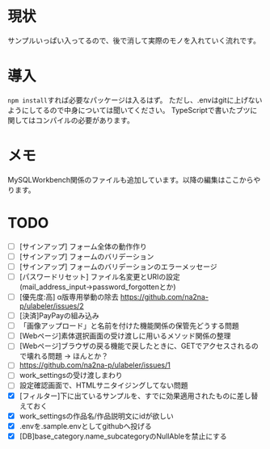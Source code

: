 # 現状
サンプルいっぱい入ってるので、後で消して実際のモノを入れていく流れです。 

# 導入
 `npm install`すれば必要なパッケージは入るはず。 
 ただし、.envはgitに上げないようにしてるので中身については聞いてください。 
 TypeScriptで書いたブツに関してはコンパイルの必要があります。

# メモ
MySQLWorkbench関係のファイルも追加しています。以降の編集はここからやります。

# TODO
- [ ] [サインアップ] フォーム全体の動作作り
- [ ] [サインアップ] フォームのバリデーション
- [ ] [サインアップ] フォームのバリデーションのエラーメッセージ
- [ ] [パスワードリセット] ファイル名変更とURIの設定(mail_address_input→password_forgottenとか)
- [ ] [優先度:高] α版専用挙動の除去 https://github.com/na2na-p/ulabeler/issues/2
- [ ] [決済]PayPayの組み込み
- [ ] 「画像アップロード」と名前を付けた機能関係の保管先どうする問題
- [ ] [Webページ]素体選択画面の受け渡しに用いるメソッド関係の整理
- [ ] [Webページ]ブラウザの戻る機能で戻したときに、GETでアクセスされるので壊れる問題 → ほんとか？
- [ ] https://github.com/na2na-p/ulabeler/issues/1
- [ ] work_settingsの受け渡しまわり
- [ ] 設定確認画面で、HTMLサニタイジングしてない問題
- [x] [フィルター]下に出ているサンプルを、すでに効果適用されたものに差し替えておく
- [x] work_settingsの作品名/作品説明文にidが欲しい
- [x] .envを.sample.envとしてgithubへ投げる
- [x] [DB]base_category.name_subcategoryのNullAbleを禁止にする